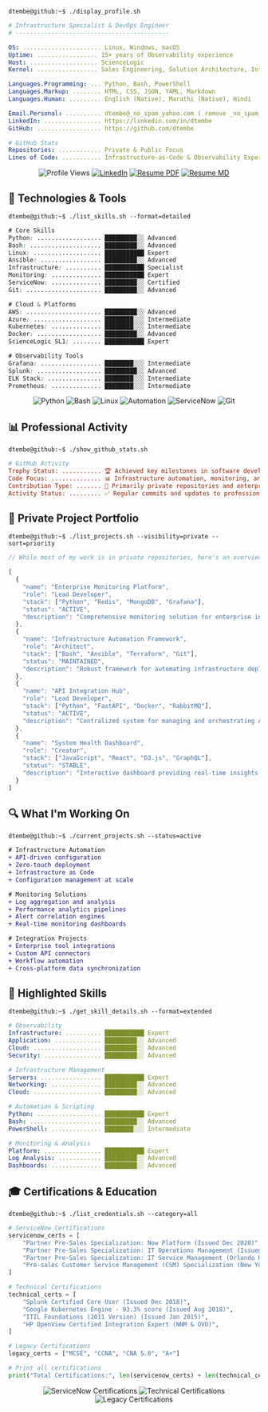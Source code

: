```console
dtembe@github:~$ ./display_profile.sh
```

```yaml
# Infrastructure Specialist & DevOps Engineer
# -------------------------------------------

OS: ...................... Linux, Windows, macOS
Uptime: ................. 15+ years of Observability experience
Host: ................... ScienceLogic
Kernel: ................. Sales Engineering, Solution Architecture, Infrastructure Automation & Monitoring

Languages.Programming: ... Python, Bash, PowerShell
Languages.Markup: ........ HTML, CSS, JSON, YAML, Markdown
Languages.Human: ......... English (Native), Marathi (Native), Hindi

Email.Personal: .......... dtembe@_no_spam_yahoo.com ( remove _no_spam_ )
LinkedIn: ................ https://linkedin.com/in/dtembe
GitHub: .................. https://github.com/dtembe

# GitHub Stats
Repositories: ............ Private & Public Focus
Lines of Code: ........... Infrastructure-as-Code & Observability Expert
```

<div align="center">
  
  ![Profile Views](https://komarev.com/ghpvc/?username=dtembe&style=for-the-badge&color=brightgreen)
  [![LinkedIn](https://img.shields.io/badge/LinkedIn-dtembe-blue?style=for-the-badge&logo=linkedin)](https://linkedin.com/in/dtembe)
  [![Resume PDF](https://img.shields.io/badge/Resume-PDF-success?style=for-the-badge&logo=adobe)](./assets/resume.pdf)
  [![Resume MD](https://img.shields.io/badge/Resume-Markdown-lightgrey?style=for-the-badge&logo=markdown)](./assets/resume.md)
 
</div>

## 🔧 Technologies & Tools

```console
dtembe@github:~$ ./list_skills.sh --format=detailed
```

```css
# Core Skills
Python: .................. █████████░░ Advanced
Bash: .................... █████████░░ Advanced
Linux: ................... ███████████ Expert
Ansible: ................. █████████░░ Advanced
Infrastructure: .......... ███████████ Specialist
Monitoring: .............. ███████████ Expert
ServiceNow: .............. █████████░░ Certified
Git: ..................... █████████░░ Advanced

# Cloud & Platforms
AWS: ..................... █████████░░ Advanced
Azure: ................... ████████░░░ Intermediate
Kubernetes: .............. ████████░░░ Intermediate
Docker: .................. █████████░░ Advanced
ScienceLogic SL1: ........ ███████████ Expert

# Observability Tools
Grafana: ................. ████████░░░ Intermediate
Splunk: .................. █████████░░ Advanced
ELK Stack: ............... ████████░░░ Intermediate
Prometheus: .............. ████████░░░ Intermediate
```

<div align="center">
  
  ![Python](https://img.shields.io/badge/Python-Advanced-3776AB?style=flat-square&logo=python)
  ![Bash](https://img.shields.io/badge/Bash-Advanced-4EAA25?style=flat-square&logo=gnu-bash)
  ![Linux](https://img.shields.io/badge/Linux-Expert-FCC624?style=flat-square&logo=linux)
  ![Automation](https://img.shields.io/badge/Automation-Expert-FF9900?style=flat-square&logo=ansible)
  ![ServiceNow](https://img.shields.io/badge/ServiceNow-Certified-00A1E0?style=flat-square&logo=servicenow)
  ![Git](https://img.shields.io/badge/Git-Advanced-F05032?style=flat-square&logo=git)
  
</div>

## 📊 Professional Activity

```console
dtembe@github:~$ ./show_github_stats.sh
```

```ini
# GitHub Activity
Trophy Status: ........... 🏆 Achieved key milestones in software development
Code Focus: .............. 📊 Infrastructure automation, monitoring, and integration
Contribution Type: ....... 🔧 Primarily private repositories and enterprise solutions
Activity Status: ......... ✅ Regular commits and updates to professional projects
```

<!-- GitHub activity graph hidden to focus on private professional work -->

## 💼 Private Project Portfolio

```console
dtembe@github:~$ ./list_projects.sh --visibility=private --sort=priority
```

```js
// While most of my work is in private repositories, here's an overview of some key projects:

[
  {
    "name": "Enterprise Monitoring Platform",
    "role": "Lead Developer",
    "stack": ["Python", "Redis", "MongoDB", "Grafana"],
    "status": "ACTIVE",
    "description": "Comprehensive monitoring solution for enterprise infrastructure with advanced alerting capabilities."
  },
  {
    "name": "Infrastructure Automation Framework",
    "role": "Architect",
    "stack": ["Bash", "Ansible", "Terraform", "Git"],
    "status": "MAINTAINED",
    "description": "Robust framework for automating infrastructure deployment and management across multiple environments."
  },
  {
    "name": "API Integration Hub",
    "role": "Lead Developer",
    "stack": ["Python", "FastAPI", "Docker", "RabbitMQ"],
    "status": "ACTIVE",
    "description": "Centralized system for managing and orchestrating API integrations between enterprise applications."
  },
  {
    "name": "System Health Dashboard",
    "role": "Creator",
    "stack": ["JavaScript", "React", "D3.js", "GraphQL"],
    "status": "STABLE",
    "description": "Interactive dashboard providing real-time insights into system health metrics and performance indicators."
  }
]
```

## 🔍 What I'm Working On

```console
dtembe@github:~$ ./current_projects.sh --status=active
```

```diff
# Infrastructure Automation
+ API-driven configuration 
+ Zero-touch deployment
+ Infrastructure as Code
+ Configuration management at scale

# Monitoring Solutions
+ Log aggregation and analysis
+ Performance analytics pipelines
+ Alert correlation engines
+ Real-time monitoring dashboards

# Integration Projects
+ Enterprise tool integrations
+ Custom API connectors
+ Workflow automation
+ Cross-platform data synchronization
```

## 🌟 Highlighted Skills

```console
dtembe@github:~$ ./get_skill_details.sh --format=extended
```

```yaml
# Observability
Infrastructure: .......... ███████████ Expert
Application: ............. █████████░░ Advanced
Cloud: ................... █████████░░ Advanced
Security: ................ █████████░░ Advanced

# Infrastructure Management
Servers: ................. ███████████ Expert
Networking: .............. █████████░░ Advanced
Cloud: ................... █████████░░ Advanced

# Automation & Scripting
Python: .................. ███████████ Expert
Bash: .................... █████████░░ Advanced
PowerShell: .............. ████████░░░ Intermediate

# Monitoring & Analysis
Platform: ................ ███████████ Expert
Log Analysis: ............ █████████░░ Advanced
Dashboards: .............. █████████░░ Advanced
```

## 🎓 Certifications & Education

```console
dtembe@github:~$ ./list_credentials.sh --category=all
```

```python
# ServiceNow Certifications
servicenow_certs = [
    "Partner Pre-Sales Specialization: Now Platform (Issued Dec 2020)",
    "Partner Pre-Sales Specialization: IT Operations Management (Issued Oct 2020)",
    "Partner Pre-Sales Specialization: IT Service Management (Orlando Release) (Issued Mar 2020)",
    "Pre-sales Customer Service Management (CSM) Specialization (New York) (Issued Mar 2020)",
]

# Technical Certifications
technical_certs = [
    "Splunk Certified Core User (Issued Dec 2018)",
    "Google Kubernetes Engine - 93.3% score (Issued Aug 2018)",
    "ITIL Foundations (2011 Version) (Issued Jan 2015)",
    "HP OpenView Certified Integration Expert (NNM & OVO)",
]

# Legacy Certifications
legacy_certs = ["MCSE", "CCNA", "CNA 5.0", "A+"]

# Print all certifications
print("Total Certifications:", len(servicenow_certs) + len(technical_certs) + len(legacy_certs))
```

<div align="center">
  <img src="https://img.shields.io/badge/ServiceNow-4_Certifications-00A1E0?style=for-the-badge&logo=servicenow" alt="ServiceNow Certifications">
  <img src="https://img.shields.io/badge/Technical-4_Certifications-000000?style=for-the-badge&logo=expertise" alt="Technical Certifications">
  <img src="https://img.shields.io/badge/Legacy-4_Certifications-5C0083?style=for-the-badge" alt="Legacy Certifications">
</div>
<!-- 
## 📝 Published Articles

```console
dtembe@github:~$ ./list_publications.sh --sort=date
```

```markdown
# Publications

| Date       | Title                                                | Platform  | Link |
|------------|------------------------------------------------------|-----------|------|
| 2019-06-04 | Python Scripted API Bridge                           | LinkedIn  | [Read](https://www.linkedin.com/pulse/python-scripted-api-bridge-dan-tembe) |
| 2019-01-02 | Jenkins-CI/CD as Super CRON for RESTful API integration | LinkedIn  | [Read](https://www.linkedin.com/pulse/jenkins-cicd-super-cron-restful-api-integration-dan-tembe) |
| 2018-05-18 | Information Security Compliance Strategy for GDPR    | LinkedIn  | [Read](https://www.linkedin.com/pulse/information-security-compliance-strategy-or-expanding-dan-tembe) |
``` -->

## 🛠️ Projects by Category

```console
dtembe@github:~$ ./show_project_categories.sh --format=tree
```

```ini
# Project Categories
├── 🔄 Automation Projects
│   ├── Enterprise Automation Framework
│   │   └── Comprehensive system for automating routine infrastructure tasks
│   ├── Configuration Management System
│   │   └── Dynamic configuration management across heterogeneous environments
│   └── Deployment Pipeline
│       └── Automated deployment system with rollback capabilities
│
├── 📊 Monitoring Solutions
│   ├── Cross-Platform Monitoring
│   │   └── Unified monitoring for diverse infrastructure elements
│   ├── Performance Analysis Tools
│   │   └── Advanced performance metrics collection and analysis
│   └── Alert Management System
│       └── Intelligent alert processing with correlation capabilities
│
└── 🔌 Integration Projects
    ├── API Gateway
    │   └── Centralized API management and integration hub
    ├── Data Exchange Platform
    │   └── Secure cross-system data synchronization
    └── Workflow Automation
        └── Business process automation across multiple platforms
```

## 📫 Get In Touch

```console
dtembe@github:~$ ./contact_info.sh --available=true
```

```yaml
# Contact Information
email: dtembe@yahoo.com
github: https://github.com/dtembe
linkedin: https://linkedin.com/in/dtembe
availability: "Open to discussing interesting infrastructure and automation opportunities"
response_time: "Usually within 24 hours"
preferred_contact: "LinkedIn or Email"
```

<div align="center">
  
[![Email](https://img.shields.io/badge/Email-Contact-red?style=for-the-badge&logo=gmail)](mailto:dtembe@yahoo.com)
[![GitHub](https://img.shields.io/badge/GitHub-Follow-181717?style=for-the-badge&logo=github)](https://github.com/dtembe)
[![LinkedIn](https://img.shields.io/badge/LinkedIn-Connect-blue?style=for-the-badge&logo=linkedin)](https://linkedin.com/in/dtembe)
</div>

---

```console
dtembe@github:~$ echo "Thanks for visiting my profile!"
Thanks for visiting my profile!
```
